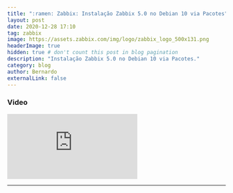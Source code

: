 ```yaml
---
title: ":ramen: Zabbix: Instalação Zabbix 5.0 no Debian 10 via Pacotes"
layout: post
date: 2020-12-28 17:10
tag: zabbix
image: https://assets.zabbix.com/img/logo/zabbix_logo_500x131.png
headerImage: true
hidden: true # don't count this post in blog pagination
description: "Instalação Zabbix 5.0 no Debian 10 via Pacotes."
category: blog
author: Bernardo
externalLink: false
---
```


### Video

<div class="video-container"><iframe src="https://www.youtube.com/embed/8GN-nyxkgbE" frameborder="0" allowfullscreen></iframe></div>


---